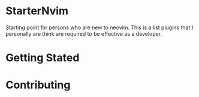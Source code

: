 # StarterNvim
Starting point for persons who are new to neovim. This is a list plugins that I personally are think are required to be effective as a developer.

# Getting Stated


# Contributing
